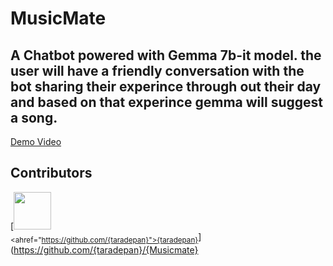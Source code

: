 # MusicMate
## A Chatbot powered with Gemma 7b-it model. the user will have a friendly conversation with the bot sharing their experince through out their day and based on that experince gemma will suggest a song.

[Demo Video](https://youtu.be/Zcvrzd8k9fE)

## Contributors
[<img src="https://github.com/{taradepan}.png" width="60px;"/><br /><sub><ahref="https://github.com/{taradepan}">{taradepan}</a></sub>](https://github.com/{taradepan}/{Musicmate}
